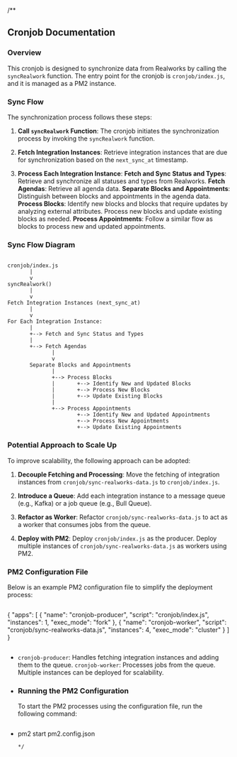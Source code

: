 /\*\*

  ## Cronjob Documentation

  ### Overview
  This cronjob is designed to synchronize data from Realworks by calling the `syncRealwork` function.
  The entry point for the cronjob is `cronjob/index.js`, and it is managed as a PM2 instance.

  ### Sync Flow
  The synchronization process follows these steps:

  1.  **Call `syncRealwork` Function**:
  The cronjob initiates the synchronization process by invoking the `syncRealwork` function.

  2.  **Fetch Integration Instances**:
  Retrieve integration instances that are due for synchronization based on the `next_sync_at` timestamp.

  3.  **Process Each Integration Instance**:
  **Fetch and Sync Status and Types**:
        Retrieve and synchronize all statuses and types from Realworks.
  **Fetch Agendas**:
        Retrieve all agenda data.
  **Separate Blocks and Appointments**:
        Distinguish between blocks and appointments in the agenda data.
  **Process Blocks**:
        Identify new blocks and blocks that require updates by analyzing external attributes.
        Process new blocks and update existing blocks as needed.
  **Process Appointments**:
        Follow a similar flow as blocks to process new and updated appointments.

  ### Sync Flow Diagram
  ```

  cronjob/index.js
         |
         v
  syncRealwork()
         |
         v
  Fetch Integration Instances (next_sync_at)
         |
         v
  For Each Integration Instance:
         |
         +--> Fetch and Sync Status and Types
         |
         +--> Fetch Agendas
                |
                v
         Separate Blocks and Appointments
                |
                +--> Process Blocks
                |       +--> Identify New and Updated Blocks
                |       +--> Process New Blocks
                |       +--> Update Existing Blocks
                |
                +--> Process Appointments
                        +--> Identify New and Updated Appointments
                        +--> Process New Appointments
                        +--> Update Existing Appointments

  ```

  ### Potential Approach to Scale Up
  To improve scalability, the following approach can be adopted:

  1.  **Decouple Fetching and Processing**:
  Move the fetching of integration instances from `cronjob/sync-realworks-data.js` to `cronjob/index.js`.

  2.  **Introduce a Queue**:
  Add each integration instance to a message queue (e.g., Kafka) or a job queue (e.g., Bull Queue).

  3.  **Refactor as Worker**:
  Refactor `cronjob/sync-realworks-data.js` to act as a worker that consumes jobs from the queue.

  4.  **Deploy with PM2**:
  Deploy `cronjob/index.js` as the producer.
  Deploy multiple instances of `cronjob/sync-realworks-data.js` as workers using PM2.
  
  ### PM2 Configuration File
  Below is an example PM2 configuration file to simplify the deployment process:

  ```json

  ```
  {
  "apps": [
      {
        "name": "cronjob-producer",
        "script": "cronjob/index.js",
        "instances": 1,
        "exec_mode": "fork"
      },
      {
        "name": "cronjob-worker",
        "script": "cronjob/sync-realworks-data.js",
        "instances": 4,
        "exec_mode": "cluster"
      }
    ]
  }
  ```

  ```
-
  `cronjob-producer`: Handles fetching integration instances and adding them to the queue.
  `cronjob-worker`: Processes jobs from the queue. Multiple instances can be deployed for scalability.
-
  ### Running the PM2 Configuration
  To start the PM2 processes using the configuration file, run the following command:
-
  ```bash

  ```
  pm2 start pm2.config.json
  ```
  */
  ```
